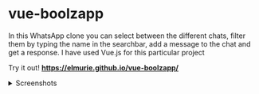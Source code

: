 # vue-boolzapp

In this WhatsApp clone you can select between the different chats, filter them by typing the name in the searchbar, add a message to the chat and get a response.
I have used Vue.js for this particular project

Try it out! **https://elmurie.github.io/vue-boolzapp/**

<details>
  <summary>Screenshots</summary><details>
  <img src="https://i.imgur.com/N0P8om6.png" name="1">
  <img src="https://i.imgur.com/xacMkPV.png" name="2">
</details>
